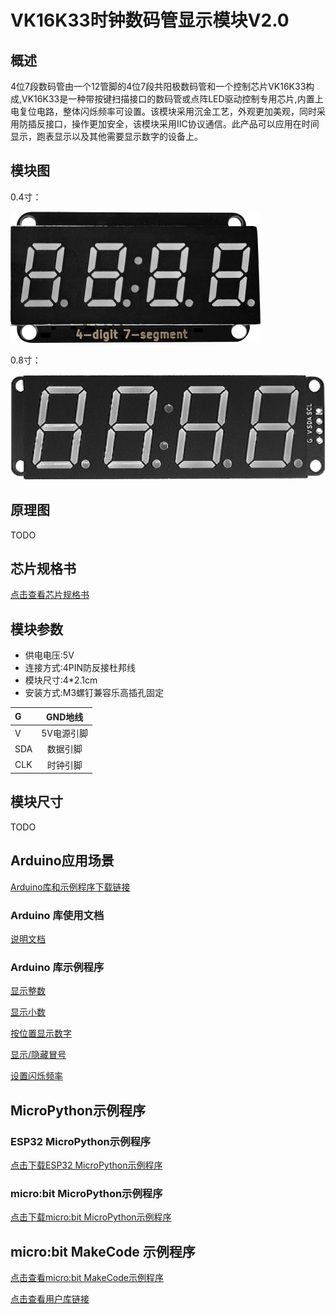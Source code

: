 # VK16K33时钟数码管显示模块V2.0

## 概述

4位7段数码管由一个12管脚的4位7段共阳极数码管和一个控制芯片VK16K33构成,VK16K33是一种带按键扫描接口的数码管或点阵LED驱动控制专用芯片,内置上电复位电路，整体闪烁频率可设置。该模块采用沉金工艺，外观更加美观，同时采用防插反接口，操作更加安全，该模块采用IIC协议通信。此产品可以应用在时间显示，跑表显示以及其他需要显示数字的设备上。

## 模块图

0.4寸：

![模块图](4-digit_7_segment_v2.0.png)

0.8寸：

![模块图](4-digit_7_segment_0.8_v2.0.png)

## 原理图

TODO

## 芯片规格书

[点击查看芯片规格书](zh-cn/ph2.0_sensors/displayers/4_digit_7_segment_v2.0/VK16K33.pdf ':ignore')

## 模块参数

- 供电电压:5V
- 连接方式:4PIN防反接杜邦线
- 模块尺寸:4*2.1cm
- 安装方式:M3螺钉兼容乐高插孔固定

| G      | GND地线|
| :----- | :-------: |
| V    | 5V电源引脚|
| SDA   | 数据引脚|
| CLK   | 时钟引脚|

## 模块尺寸

TODO

## Arduino应用场景

[Arduino库和示例程序下载链接](https://github.com/emakefun-arduino-library/emakefun_digit_display/archive/refs/tags/release.zip)

### Arduino 库使用文档

[说明文档](https://github.com/emakefun-arduino-library/emakefun_digit_display)

### Arduino 库示例程序

[显示整数](https://emakefun-arduino-library.github.io/emakefun_digit_display/show_integer_number_8ino-example.html)

[显示小数](https://emakefun-arduino-library.github.io/emakefun_digit_display/show_decimal_number_8ino-example.html)

[按位置显示数字](https://emakefun-arduino-library.github.io/emakefun_digit_display/show_digit_number_8ino-example.html)

[显示/隐藏冒号](https://emakefun-arduino-library.github.io/emakefun_digit_display/show_colon_8ino-example.html)

[设置闪烁频率](https://emakefun-arduino-library.github.io/emakefun_digit_display/set_blink_rate_8ino-example.html)

## MicroPython示例程序

### ESP32 MicroPython示例程序

<a href="zh-cn/ph2.0_sensors/displayers/4_digit_7_segment_v2.0/vk16k33_esp32_micropython.zip" download>点击下载ESP32 MicroPython示例程序</a>

### micro:bit MicroPython示例程序

<a href="zh-cn/ph2.0_sensors/displayers/4_digit_7_segment_v2.0/vk16k33_microbit_micropython.zip" download>点击下载micro:bit MicroPython示例程序</a>

## micro:bit MakeCode 示例程序

[点击查看micro:bit MakeCode示例程序](https://makecode.microbit.org/S02939-66350-35638-80078)

[点击查看用户库链接](https://github.com/emakefun-makecode-extensions/emakefun_vk16k33)
